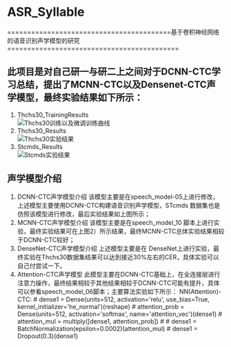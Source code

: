 # ASR_Syllable
=========================================基于卷积神经网络的语音识别声学模型的研究===========================================<br>
## 此项目是对自己研一与研二上之间对于DCNN-CTC学习总结，提出了MCNN-CTC以及Densenet-CTC声学模型，最终实验结果如下所示：<br>
1) Thchs30_TrainingResults<br>
![Thchs30训练以及微调训练曲线](https://github.com/zw76859420/ASR_Syllable/blob/master/training_results/Thchs_Training_Loss.png)
2) Thchs30_Results<br>
![Thchs30实验结果](https://github.com/zw76859420/ASR_Syllable/blob/master/training_results/Thchs_Results.png)
3) Stcmds_Results<br>
![Stcmds实验结果](https://github.com/zw76859420/ASR_Syllable/blob/master/training_results/STCMDS_Results.png)
## 声学模型介绍
1) DCNN-CTC声学模型介绍
  该模型主要是在speech_model-05上进行修改，上述模型主要使用DCNN-CTC构建语音识别声学模型，STcmds 数据集也是仿照该模型进行修改，最后实验结果如上图所示；
2) MCNN-CTC声学模型介绍
  该模型主要是在speech_model_10 脚本上进行实验，最终实验结果可在上图2）所示结果，最终MCNN-CTC总体实验结果相较于DCNN-CTC较好；
3) DenseNet-CTC声学模型介绍
  上述模型主要是在 DenseNet上进行实验，最终实验在Thchs30数据集结果可以达到接近30%左右的CER，具体实验可以自己付尝试一下。
4) Attention-CTC声学模型
  此模型主要在DCNN-CTC基础上，在全连接层进行注意力操作，最终结果相较于其他结果相较于DCNN-CTC可能有提升，具体可以参看speech_model_06脚本；主要算法实验如下所示：
  NN(Attention)-CTC:
        # dense1 = Dense(units=512, activation='relu', use_bias=True, kernel_initializer='he_normal')(reshape)
        # attention_prob = Dense(units=512, activation='softmax', name='attention_vec')(dense1)
        # attention_mul = multiply([dense1, attention_prob])
        #
        # dense1 = BatchNormalization(epsilon=0.0002)(attention_mul)
        # dense1 = Dropout(0.3)(dense1)


